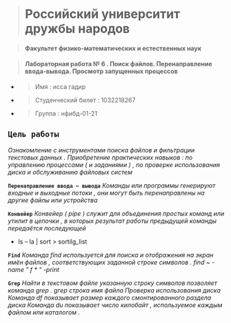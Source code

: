 >#  Российский университит дружбы народов

> #### Факультет физико-математических и естественных наук


> #### Лабораторная работа № 6 . Поиск файлов. Перенаправление ввода-вывода. Просмотр запущенных процессов



*  >  Имя : исса гадир 
*  >  Студенческий билет : 1032218267
*  >  Группа :  нфибд-01-21


## **`Цель работы`** 
*Ознакомление с инструментами поиска файлов и фильтрации текстовых данных . Приобретение практических навыков : по управлению процессами ( и заданиями ) , по проверке использования диска и обслуживанию файловых систем* 

**`Перенаправление ввода – вывода`**
 *Команды или программы генерируют входные и выходные потоки , они могут быть перенаправлены на другие файлы или устройства*


**`Конвейер`** 
*Конвейер ( pipe ) служит для объединения простых команд или утилит в цепочки , в которых результат работы предыдущей команды передаётся последующей*

 * Is – la | sort > sortilg_list


**`Find`** 
*Команда find используется для поиска и отображения на экран имён файлов , соответствующих заданной строке символов . find ~ -name " f * " -print*


**`Grep`** 
*Найти в текстовом файле указанную строку символов позволяет команда grep .*
*gгер строка имя файла Проверка использования диска  Команда df показывает размер каждого смонтированного раздела диска*
*Команда du показывает число килобайт , используемое каждым файлом или каталогом .*


